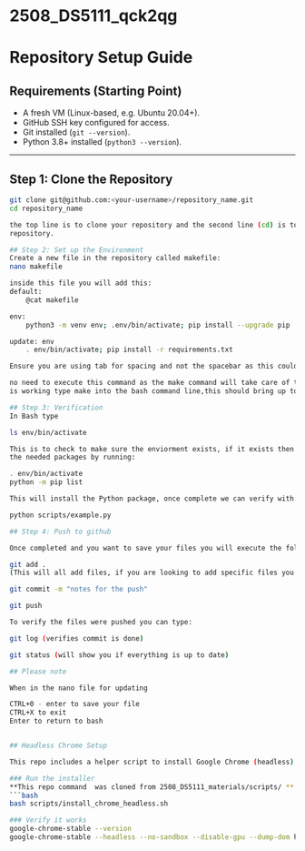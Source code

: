 # 2508_DS5111_qck2qg

# Repository Setup Guide

## Requirements (Starting Point)
- A fresh VM (Linux-based, e.g. Ubuntu 20.04+).
- GitHub SSH key configured for access.
- Git installed (`git --version`).
- Python 3.8+ installed (`python3 --version`).

---

## Step 1: Clone the Repository
```bash
git clone git@github.com:<your-username>/repository_name.git
cd repository_name

the top line is to clone your repository and the second line (cd) is to make sure you are inside your
repository. 

## Step 2: Set up the Environment
Create a new file in the repository called makefile:
nano makefile

inside this file you will add this:
default:
	@cat makefile

env: 
	python3 -m venv env; .env/bin/activate; pip install --upgrade pip

update:	env
	. env/bin/activate; pip install -r requirements.txt

Ensure you are using tab for spacing and not the spacebar as this could make an error message.

no need to execute this command as the make command will take care of this, to verify the file
is working type make into the bash command line,this should bring up to code that was typed above.

## Step 3: Verification
In Bash type

ls env/bin/activate

This is to check to make sure the enviorment exists, if it exists then we can activate and install 
the needed packages by running:

. env/bin/activate
python -m pip list

This will install the Python package, once complete we can verify with:

python scripts/example.py

## Step 4: Push to github

Once completed and you want to save your files you will execute the following commands:

git add . 
(This will all add files, if you are looking to add specific files you would type git add (file name)

git commit -m "notes for the push"

git push

To verify the files were pushed you can type:

git log (verifies commit is done)

git status (will show you if everything is up to date)

## Please note

When in the nano file for updating 

CTRL+0 - enter to save your file 
CTRL+X to exit
Enter to return to bash


## Headless Chrome Setup

This repo includes a helper script to install Google Chrome (headless) on Ubuntu.

### Run the installer
**This repo command  was cloned from 2508_DS5111_materials/scripts/ **
```bash
bash scripts/install_chrome_headless.sh

### Verify it works
google-chrome-stable --version
google-chrome-stable --headless --no-sandbox --disable-gpu --dump-dom https://example.com | head

